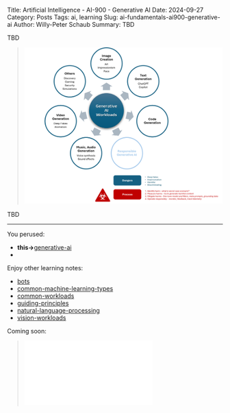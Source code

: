Title: Artificial Intelligence - AI-900 - Generative AI
Date: 2024-09-27
Category: Posts 
Tags: ai, learning
Slug: ai-fundamentals-ai900-generative-ai
Author: Willy-Peter Schaub
Summary: TBD

TBD

> ![generative-ai](../images/ai-fundamentals-ai900-generative-ai.png) 

TBD

---

You perused:

- **this->**[generative-ai](/ai-fundamentals-ai900-generative-ai.html)
- 

Enjoy other learning notes:

- [bots](/ai-fundamentals-ai900-bots.html)
- [common-machine-learning-types](/ai-fundamentals-ai900-common-machine-learning-types.html)
- [common-workloads](/ai-fundamentals-ai900-common-workloads.html)
- [guiding-principles](/ai-fundamentals-ai900-guiding-principles.html)
- [natural-language-processing](/ai-fundamentals-ai900-natural-language-processing.html)
- [vision-workloads](/ai-fundamentals-ai900-vision-workloads.html)

Coming soon:

> ![ai-900 poster](../images/ai-fundamentals-ai900-poster.html)

